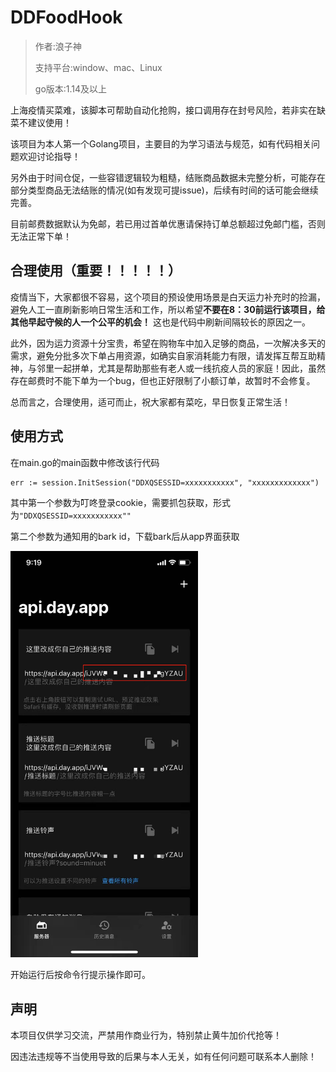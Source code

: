 # DDFoodHook

> 作者:浪子神
> 
> 支持平台:window、mac、Linux
> 
> go版本:1.14及以上

上海疫情买菜难，该脚本可帮助自动化抢购，接口调用存在封号风险，若非实在缺菜不建议使用！

该项目为本人第一个Golang项目，主要目的为学习语法与规范，如有代码相关问题欢迎讨论指导！

另外由于时间仓促，一些容错逻辑较为粗糙，结账商品数据未完整分析，可能存在部分类型商品无法结账的情况(如有发现可提issue)，后续有时间的话可能会继续完善。

目前邮费数据默认为免邮，若已用过首单优惠请保持订单总额超过免邮门槛，否则无法正常下单！

## 合理使用（重要！！！！！）
疫情当下，大家都很不容易，这个项目的预设使用场景是白天运力补充时的捡漏，避免人工一直刷新影响日常生活和工作，所以希望**不要在8：30前运行该项目，给其他早起守候的人一个公平的机会！** 这也是代码中刷新间隔较长的原因之一。

此外，因为运力资源十分宝贵，希望在购物车中加入足够的商品，一次解决多天的需求，避免分批多次下单占用资源，如确实自家消耗能力有限，请发挥互帮互助精神，与邻里一起拼单，尤其是帮助那些有老人或一线抗疫人员的家庭！因此，虽然存在邮费时不能下单为一个bug，但也正好限制了小额订单，故暂时不会修复。

总而言之，合理使用，适可而止，祝大家都有菜吃，早日恢复正常生活！

## 使用方式
在main.go的main函数中修改该行代码
```
err := session.InitSession("DDXQSESSID=xxxxxxxxxxx", "xxxxxxxxxxxxx")
```
其中第一个参数为叮咚登录cookie，需要抓包获取，形式为```"DDXQSESSID=xxxxxxxxxxx""```

第二个参数为通知用的bark id，下载bark后从app界面获取

<img src="./assets/bark.jpg" width="300">

开始运行后按命令行提示操作即可。

## 声明
本项目仅供学习交流，严禁用作商业行为，特别禁止黄牛加价代抢等！

因违法违规等不当使用导致的后果与本人无关，如有任何问题可联系本人删除！